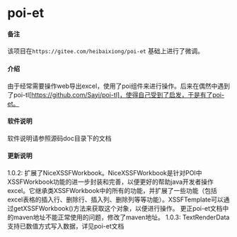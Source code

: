 # poi-et
#### 备注
 该项目在`https://gitee.com/heibaixiong/poi-et` 基础上进行了微调。
#### 介绍
由于经常需要操作web导出excel，使用了poi组件来进行操作。后来在偶然中遇到了poi-tl[https://github.com/Sayi/poi-tl]，使得自己受到了启发，于是有了poi-et。

#### 软件说明
软件说明请参照源码doc目录下的文档

#### 更新说明
1.0.2: 扩展了NiceXSSFWorkbook。NiceXSSFWorkbook是针对POI中XSSFWorkbook功能的进一步封装和完善，以便更好的帮助java开发者操作excel。它继承类XSSFWorkbook中的所有的功能，并扩展了一些功能（包括excel表格的插入行、删除行、插入列、删除列等等功能）。XSSFTemplate可以通过getXSSFWorkbook()方法来获取这个对象，以便进行操作。
       更正poi-et文档中的maven地址不能正常使用的问题，修改了maven地址。
1.0.3: TextRenderData支持已数值方式写入数据，详见poi-et文档
